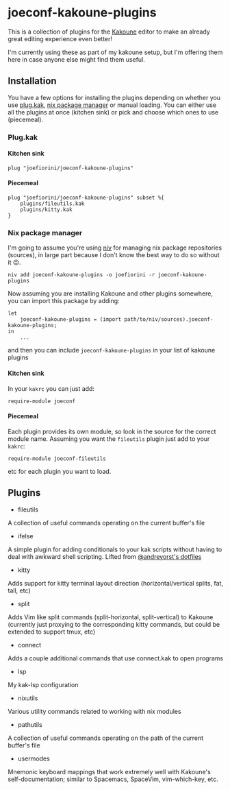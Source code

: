 # joeconf-kakoune-plugins

This is a collection of plugins for the [Kakoune][1] editor to make an already great editing experience even better!

I'm currently using these as part of my kakoune setup, but I'm offering them here in case anyone else might find them useful.

## Installation

You have a few options for installing the plugins depending on whether you use [plug.kak][2], [nix package manager][3] or manual loading. You can either use all the plugins at once (kitchen sink) or pick and choose which ones to use (piecemeal).

### Plug.kak

#### Kitchen sink

```
plug "joefiorini/joeconf-kakoune-plugins"
```

#### Piecemeal

```
plug "joefiorini/joeconf-kakoune-plugins" subset %{
	plugins/fileutils.kak
	plugins/kitty.kak
}
```

### Nix package manager

I'm going to assume you're using [niv][4] for managing nix package repositories (sources), in large part because I don't know the best way to do so without it :wink:.

```
niv add joeconf-kakoune-plugins -o joefiorini -r joeconf-kakoune-plugins
```

Now assuming you are installing Kakoune and other plugins somewhere, you can import this package by adding:

```
let
	joeconf-kakoune-plugins = (import path/to/niv/sources).joeconf-kakoune-plugins;
in
	...
```

and then you can include `joeconf-kakoune-plugins` in your list of kakoune plugins

#### Kitchen sink

In your `kakrc` you can just add:


```
require-module joeconf
```

#### Piecemeal

Each plugin provides its own module, so look in the source for the correct module name. Assuming you want the `fileutils` plugin just add to your `kakrc`:

```
require-module joeconf-fileutils
```

etc for each plugin you want to load.

## Plugins

- fileutils

A collection of useful commands operating on the current buffer's file

- ifelse

A simple plugin for adding conditionals to your kak scripts without having to deal with awkward shell scripting. Lifted from [@andreyorst's dotfiles][5]

- kitty

Adds support for kitty terminal layout direction (horizontal/vertical splits, fat, tall, etc)

- split

Adds Vim like split commands (split-horizontal, split-vertical) to Kakoune (currently just proxying to the corresponding kitty commands, but could be extended to support tmux, etc)

- connect

Adds a couple additional commands that use connect.kak to open programs

- lsp

My kak-lsp configuration

- nixutils

Various utility commands related to working with nix modules

- pathutils

A collection of useful commands operating on the path of the current buffer's file

- usermodes

Mnemonic keyboard mappings that work extremely well with Kakoune's self-documentation; similar to Spacemacs, SpaceVim, vim-which-key, etc.


[1]: https://kakoune.org/
[2]: https://github.com/andreyorst/plug.kak
[3]: http://nixos.org/
[4]: https://github.com/nmattia/niv
[5]: https://github.com/andreyorst/dotfiles/blob/187ebb84f9542b76a4f3c3e08f9533cd8187faa1/.config/kak/commands.kak#L254-L278
